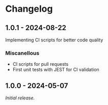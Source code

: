 # Changelog

## 1.0.1 - 2024-08-22

Implementing CI scripts for better code quality

### Miscanellous

-   CI scripts for pull requests
-   First unit tests with JEST for CI validation

## 1.0.0 - 2024-05-07

_Initial release._
